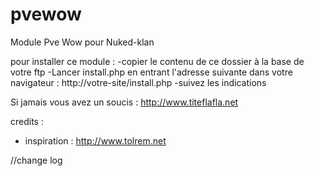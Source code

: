 pvewow
======

Module Pve Wow pour Nuked-klan

pour installer ce module :
-copier le contenu de ce dossier à la base de votre ftp
-Lancer install.php en entrant l'adresse suivante dans votre navigateur : http://votre-site/install.php
-suivez les indications

Si jamais vous avez un soucis : http://www.titeflafla.net


credits :

* inspiration : http://www.tolrem.net


//change log
